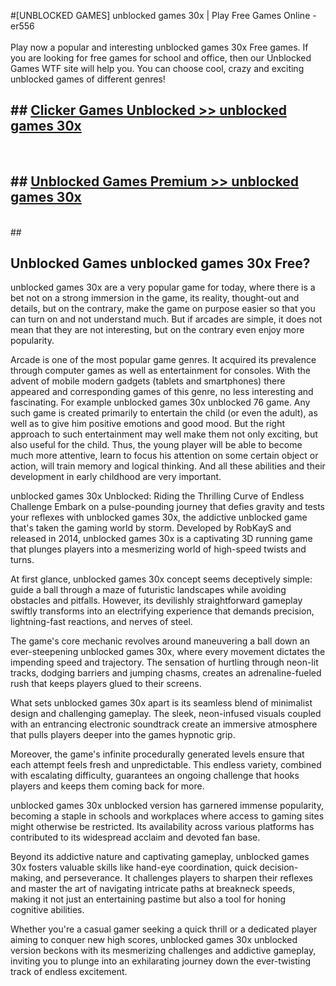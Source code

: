#[UNBLOCKED GAMES] unblocked games 30x | Play Free Games Online - er556 <br>
<br>
Play now a popular and interesting unblocked games 30x Free games. If you are looking for free games for school and office, then our Unblocked Games WTF site will help you. You can choose cool, crazy and exciting unblocked games of different genres!


## ##  [Clicker Games Unblocked >> unblocked games 30x](http://freeplayer.one?title=unblocked_games_30x&ref=22)
  <br>

##  ## [Unblocked Games Premium >> unblocked games 30x](http://freeplayer.one?title=unblocked_games_30x&ref=22)
  <br>
  ##



## Unblocked Games unblocked games 30x Free?

unblocked games 30x are a very popular game for today, where there is a bet not on a strong immersion in the game, its reality, thought-out and details, but on the contrary, make the game on purpose easier so that you can turn on and not understand much. But if arcades are simple, it does not mean that they are not interesting, but on the contrary even enjoy more popularity.

Arcade is one of the most popular game genres. It acquired its prevalence through computer games as well as entertainment for consoles. With the advent of mobile modern gadgets (tablets and smartphones) there appeared and corresponding games of this genre, no less interesting and fascinating. For example unblocked games 30x unblocked 76 game. Any such game is created primarily to entertain the child (or even the adult), as well as to give him positive emotions and good mood. But the right approach to such entertainment may well make them not only exciting, but also useful for the child. Thus, the young player will be able to become much more attentive, learn to focus his attention on some certain object or action, will train memory and logical thinking. And all these abilities and their development in early childhood are very important.

unblocked games 30x Unblocked: Riding the Thrilling Curve of Endless Challenge
Embark on a pulse-pounding journey that defies gravity and tests your reflexes with unblocked games 30x, the addictive unblocked game that's taken the gaming world by storm. Developed by RobKayS and released in 2014, unblocked games 30x is a captivating 3D running game that plunges players into a mesmerizing world of high-speed twists and turns.

At first glance, unblocked games 30x concept seems deceptively simple: guide a ball through a maze of futuristic landscapes while avoiding obstacles and pitfalls. However, its devilishly straightforward gameplay swiftly transforms into an electrifying experience that demands precision, lightning-fast reactions, and nerves of steel.

The game's core mechanic revolves around maneuvering a ball down an ever-steepening unblocked games 30x, where every movement dictates the impending speed and trajectory. The sensation of hurtling through neon-lit tracks, dodging barriers and jumping chasms, creates an adrenaline-fueled rush that keeps players glued to their screens.

What sets unblocked games 30x apart is its seamless blend of minimalist design and challenging gameplay. The sleek, neon-infused visuals coupled with an entrancing electronic soundtrack create an immersive atmosphere that pulls players deeper into the games hypnotic grip.

Moreover, the game's infinite procedurally generated levels ensure that each attempt feels fresh and unpredictable. This endless variety, combined with escalating difficulty, guarantees an ongoing challenge that hooks players and keeps them coming back for more.

unblocked games 30x unblocked version has garnered immense popularity, becoming a staple in schools and workplaces where access to gaming sites might otherwise be restricted. Its availability across various platforms has contributed to its widespread acclaim and devoted fan base.

Beyond its addictive nature and captivating gameplay, unblocked games 30x fosters valuable skills like hand-eye coordination, quick decision-making, and perseverance. It challenges players to sharpen their reflexes and master the art of navigating intricate paths at breakneck speeds, making it not just an entertaining pastime but also a tool for honing cognitive abilities.

Whether you're a casual gamer seeking a quick thrill or a dedicated player aiming to conquer new high scores, unblocked games 30x unblocked version beckons with its mesmerizing challenges and addictive gameplay, inviting you to plunge into an exhilarating journey down the ever-twisting track of endless excitement.